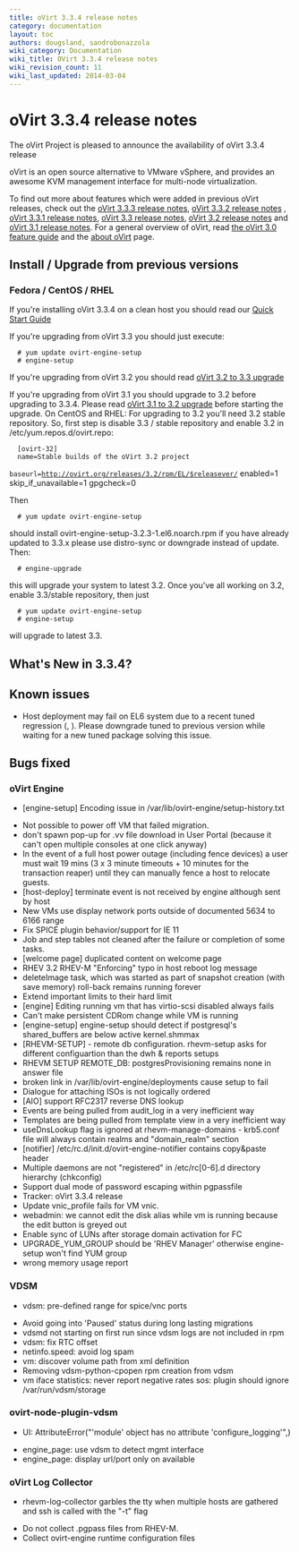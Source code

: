 ```yaml
---
title: oVirt 3.3.4 release notes
category: documentation
layout: toc
authors: dougsland, sandrobonazzola
wiki_category: Documentation
wiki_title: OVirt 3.3.4 release notes
wiki_revision_count: 11
wiki_last_updated: 2014-03-04
---
```


# oVirt 3.3.4 release notes

The oVirt Project is pleased to announce the availability of oVirt 3.3.4 release

oVirt is an open source alternative to VMware vSphere, and provides an awesome KVM management interface for multi-node virtualization.

To find out more about features which were added in previous oVirt releases, check out the [oVirt 3.3.3 release notes](/develop/release-management/releases/3.3.3/), [oVirt 3.3.2 release notes](/develop/release-management/releases/3.3.2/) , [oVirt 3.3.1 release notes](/develop/release-management/releases/3.3.1/), [oVirt 3.3 release notes](/develop/release-management/releases/3.3/), [oVirt 3.2 release notes](/develop/release-management/releases/3.2/) and [oVirt 3.1 release notes](/develop/release-management/releases/3.1/). For a general overview of oVirt, read [the oVirt 3.0 feature guide](/develop/release-management/releases/3.0/feature-guide/) and the [about oVirt](/documentation/introduction/about-ovirt/) page.

## Install / Upgrade from previous versions

### Fedora / CentOS / RHEL

If you're installing oVirt 3.3.4 on a clean host you should read our [Quick Start Guide](/documentation/quickstart/quickstart-guide/)

If you're upgrading from oVirt 3.3 you should just execute:

      # yum update ovirt-engine-setup
      # engine-setup

If you're upgrading from oVirt 3.2 you should read [oVirt 3.2 to 3.3 upgrade](/develop/release-management/releases/3.2/to-3.3-upgrade/)

If you're upgrading from oVirt 3.1 you should upgrade to 3.2 before upgrading to 3.3.4. Please read [oVirt 3.1 to 3.2 upgrade](/develop/release-management/releases/3.1/to-3.2-upgrade/) before starting the upgrade.
On CentOS and RHEL: For upgrading to 3.2 you'll need 3.2 stable repository.
So, first step is disable 3.3 / stable repository and enable 3.2 in /etc/yum.repos.d/ovirt.repo:

      [ovirt-32]
      name=Stable builds of the oVirt 3.2 project
`baseurl=`[`http://ovirt.org/releases/3.2/rpm/EL/$releasever/`](/releases/3.2/rpm/EL/$releasever/)
      enabled=1
      skip_if_unavailable=1
      gpgcheck=0

Then

      # yum update ovirt-engine-setup

should install ovirt-engine-setup-3.2.3-1.el6.noarch.rpm
if you have already updated to 3.3.x please use distro-sync or downgrade instead of update.
Then:

      # engine-upgrade

this will upgrade your system to latest 3.2.
Once you've all working on 3.2, enable 3.3/stable repository, then just

      # yum update ovirt-engine-setup
      # engine-setup

will upgrade to latest 3.3.

## What's New in 3.3.4?

## Known issues

*   Host deployment may fail on EL6 system due to a recent tuned regression (, ). Please downgrade tuned to previous version while waiting for a new tuned package solving this issue.

## Bugs fixed

### oVirt Engine

* [engine-setup] Encoding issue in /var/lib/ovirt-engine/setup-history.txt
 - Not possible to power off VM that failed migration.
 - don't spawn pop-up for .vv file download in User Portal (because it can't open multiple consoles at one click anyway)
 - In the event of a full host power outage (including fence devices) a user must wait 19 mins (3 x 3 minute timeouts + 10 minutes for the transaction reaper) until they can manually fence a host to relocate guests.
 - [host-deploy] terminate event is not received by engine although sent by host
 - New VMs use display network ports outside of documented 5634 to 6166 range
 - Fix SPICE plugin behavior/support for IE 11
 - Job and step tables not cleaned after the failure or completion of some tasks.
 - [welcome page] duplicated content on welcome page
 - RHEV 3.2 RHEV-M "Enforcing" typo in host reboot log message
 - deleteImage task, which was started as part of snapshot creation (with save memory) roll-back remains running forever
 - Extend important limits to their hard limit
 - [engine] Editing running vm that has virtio-scsi disabled always fails
 - Can't make persistent CDRom change while VM is running
 - [engine-setup] engine-setup should detect if postgresql's shared_buffers are below active kernel.shmmax
 - [RHEVM-SETUP] - remote db configuration. rhevm-setup asks for different configuartion than the dwh & reports setups
 - RHEVM SETUP REMOTE_DB: postgresProvisioning remains none in answer file
 - broken link in /var/lib/ovirt-engine/deployments cause setup to fail
 - Dialogue for attaching ISOs is not logically ordered
 - [AIO] support RFC2317 reverse DNS lookup
 - Events are being pulled from audit_log in a very inefficient way
 - Templates are being pulled from template view in a very inefficient way
 - useDnsLookup flag is ignored at rhevm-manage-domains - krb5.conf file will always contain realms and "domain_realm" section
 - [notifier] /etc/rc.d/init.d/ovirt-engine-notifier contains copy&paste header
 - Multiple daemons are not "registered" in /etc/rc[0-6].d directory hierarchy (chkconfig)
 - Support dual mode of password escaping within pgpassfile
 - Tracker: oVirt 3.3.4 release
 - Update vnic_profile fails for VM vnic.
 - webadmin: we cannot edit the disk alias while vm is running because the edit button is greyed out
 - Enable sync of LUNs after storage domain activation for FC
 - UPGRADE_YUM_GROUP should be 'RHEV Manager' otherwise engine-setup won't find YUM group
 - wrong memory usage report

### VDSM

* vdsm: pre-defined range for spice/vnc ports
 - Avoid going into 'Paused' status during long lasting migrations
 - vdsmd not starting on first run since vdsm logs are not included in rpm
 - vdsm: fix RTC offset
 - netinfo.speed: avoid log spam
 - vm: discover volume path from xml definition
 - Removing vdsm-python-cpopen rpm creation from vdsm
 - vm iface statistics: never report negative rates
sos: plugin should ignore /var/run/vdsm/storage

### ovirt-node-plugin-vdsm

* UI: AttributeError("'module' object has no attribute 'configure_logging'",)
 - engine_page: use vdsm to detect mgmt interface
 - engine_page: display url/port only on available

### oVirt Log Collector

* rhevm-log-collector garbles the tty when multiple hosts are gathered and ssh is called with the "-t" flag
 - Do not collect .pgpass files from RHEV-M.
 - Collect ovirt-engine runtime configuration files

